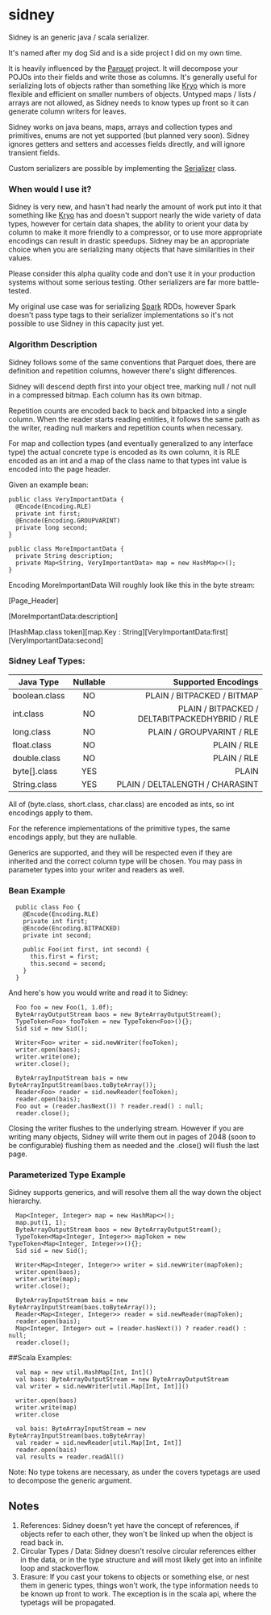sidney
======

Sidney is an generic java / scala serializer. 

It's named after my dog Sid and is a side project I did on my own time.

It is heavily influenced by the [Parquet](https://github.com/apache/incubator-parquet-mr) project.  It will decompose your POJOs into their fields and write those as columns. It's generally useful for serializing lots of objects rather than something like [Kryo](https://github.com/EsotericSoftware/kryo) which is more flexible and efficient on smaller numbers of objects.  Untyped maps / lists / arrays are not allowed, as Sidney needs to know types up front so it can generate column writers for leaves.

Sidney works on java beans, maps, arrays and collection types and primitives, enums are not yet supported (but planned very soon). Sidney ignores getters and setters and accesses fields directly, and will ignore transient fields.

Custom serializers are possible by implementing the [Serializer](https://github.com/JasonRuckman/sidney/blob/master/core/src/main/java/com/github/jasonruckman/sidney/core/serde/serializer/Serializer.java) class.

### When would I use it?

Sidney is very new, and hasn't had nearly the amount of work put into it that something like [Kryo](https://github.com/EsotericSoftware/kryo) has and doesn't support nearly the wide variety of data types, however for certain data shapes, the ability to orient your data by column to make it more friendly to a compressor, or to use more appropriate encodings can result in drastic speedups.  Sidney may be an appropriate choice when you are serializing many objects that have similarities in their values.

Please consider this alpha quality code and don't use it in your production systems without some serious testing. Other serializers are far more battle-tested.

My original use case was for serializing [Spark](https://github.com/apache/spark) RDDs, however Spark doesn't pass type tags to their serializer implementations so it's not possible to use Sidney in this capacity just yet.

### Algorithm Description

Sidney follows some of the same conventions that Parquet does, there are definition and repetition columns, however there's slight differences. 

Sidney will descend depth first into your object tree, marking null / not null in a compressed bitmap.  Each column has its own bitmap.

Repetition counts are encoded back to back and bitpacked into a single column.  When the reader starts reading entities, it follows the same path as the writer, reading null markers and repetition counts when necessary.

For map and collection types (and eventually generalized to any interface type) the actual concrete type is encoded as its own column, it is RLE encoded as an int and a map of the class name to that types int value is encoded into the page header.

Given an example bean:
```
public class VeryImportantData {
  @Encode(Encoding.RLE)
  private int first;
  @Encode(Encoding.GROUPVARINT)
  private long second;
}

public class MoreImportantData {
  private String description;
  private Map<String, VeryImportantData> map = new HashMap<>();
}
```

Encoding MoreImportantData Will roughly look like this in the byte stream: 

[Page_Header]

[MoreImportantData:description]

[HashMap.class token][map.Key : String][VeryImportantData:first][VeryImportantData:second]

### Sidney Leaf Types: 

| Java Type       | Nullable           | Supported Encodings  
| --------------- |:------------------:| --------------------:
| boolean.class   | NO                 | PLAIN / BITPACKED / BITMAP
| int.class       | NO                 | PLAIN / BITPACKED / DELTABITPACKEDHYBRID / RLE
| long.class      | NO                 | PLAIN / GROUPVARINT / RLE
| float.class     | NO                 | PLAIN / RLE
| double.class    | NO                 | PLAIN / RLE
| byte[].class    | YES                | PLAIN
| String.class    | YES                | PLAIN / DELTALENGTH / CHARASINT

All of (byte.class, short.class, char.class) are encoded as ints, so int encodings apply to them.

For the reference implementations of the primitive types, the same encodings apply, but they are nullable.

Generics are supported, and they will be respected even if they are inherited and the correct column type will be chosen. You may pass in parameter types into your writer and readers as well.

### Bean Example

```
  public class Foo {
    @Encode(Encoding.RLE)
    private int first;
    @Encode(Encoding.BITPACKED)
    private int second;
    
    public Foo(int first, int second) {
      this.first = first;
      this.second = second;
    }
  }
```

And here's how you would write and read it to Sidney: 
```
  Foo foo = new Foo(1, 1.0f);
  ByteArrayOutputStream baos = new ByteArrayOutputStream();
  TypeToken<Foo> fooToken = new TypeToken<Foo>(){};
  Sid sid = new Sid();
  
  Writer<Foo> writer = sid.newWriter(fooToken);
  writer.open(baos);
  writer.write(one);
  writer.close();
  
  ByteArrayInputStream bais = new ByteArrayInputStream(baos.toByteArray());
  Reader<Foo> reader = sid.newReader(fooToken);
  reader.open(bais);
  Foo out = (reader.hasNext()) ? reader.read() : null;
  reader.close();
```

Closing the writer flushes to the underlying stream.  However if you are writing many objects, Sidney will write them out in pages of 2048 (soon to be configurable) flushing them as needed and the .close() will flush the last page.

### Parameterized Type Example

Sidney supports generics, and will resolve them all the way down the object hierarchy.

```
  Map<Integer, Integer> map = new HashMap<>();
  map.put(1, 1);
  ByteArrayOutputStream baos = new ByteArrayOutputStream();
  TypeToken<Map<Integer, Integer>> mapToken = new TypeToken<Map<Integer, Integer>>(){};
  Sid sid = new Sid();
  
  Writer<Map<Integer, Integer>> writer = sid.newWriter(mapToken);
  writer.open(baos);
  writer.write(map);
  writer.close();
  
  ByteArrayInputStream bais = new ByteArrayInputStream(baos.toByteArray());
  Reader<Map<Integer, Integer>> reader = sid.newReader(mapToken);
  reader.open(bais);
  Map<Integer, Integer> out = (reader.hasNext()) ? reader.read() : null;
  reader.close();
```

##Scala Examples: 

```
  val map = new util.HashMap[Int, Int]()
  val baos: ByteArrayOutputStream = new ByteArrayOutputStream
  val writer = sid.newWriter[util.Map[Int, Int]]()
  
  writer.open(baos)
  writer.write(map)
  writer.close
  
  val bais: ByteArrayInputStream = new ByteArrayInputStream(baos.toByteArray)
  val reader = sid.newReader[util.Map[Int, Int]]
  reader.open(bais)
  val results = reader.readAll()
```

Note: No type tokens are necessary, as under the covers typetags are used to decompose the generic argument.

## Notes

1. References: Sidney doesn't yet have the concept of references, if objects refer to each other, they won't be linked up when the object is read back in. 
2. Circular Types / Data: Sidney doesn't resolve circular references either in the data, or in the type structure and will most likely get into an infinite loop and stackoverflow.
3. Erasure: If you cast your tokens to objects or something else, or nest them in generic types, things won't work, the type information needs to be known up front to work. The exception is in the scala api, where the typetags will be propagated. 
